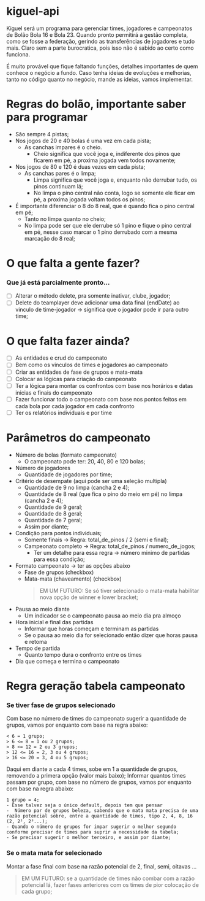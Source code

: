 
# kiguel-api
Kiguel será um programa para gerenciar times, jogadores e campeonatos de Bolão Bola 16 e Bola 23. Quando pronto permitirá a gestão completa, como se fosse a federação, gerindo as transferências de jogadores e tudo mais.
Claro sem a parte burocratica, pois isso não é sabido ao certo como funciona.

É muito provável que fique faltando funções, detalhes importantes de quem conhece o negócio a fundo. Caso tenha ideias de evoluções e melhorias, tanto no código quanto no negócio, mande as ideias, vamos implementar.

# Regras do bolão, importante saber para programar
- São sempre 4 pistas;
- Nos jogos de 20 e 40 bolas é uma vez em cada pista;
	- As canchas impares é o cheio.
		- Cheio significa que você joga e, indiferente dos pinos que ficarem em pé, a proxima jogada vem todos novamente;
- Nos jogos de 80 e 120 é duas vezes em cada pista;
	- As canchas pares é o limpa;
		- Limpa significa que você joga e, enquanto não derrubar tudo, os pinos continuam lá;
		- No limpa o pino central não conta, logo se somente ele ficar em pé, a proxima jogada voltam todos os pinos;
- É importante diferenciar o 8 do 8 real, que é quando fica o pino central em pé;
	- Tanto no limpa quanto no cheio;
	- No limpa pode ser que ele derrube só 1 pino e fique o pino central em pé, nesse caso marcar o 1 pino derrubado com a mesma marcação do 8 real;
	
# O que falta a gente fazer? 
### Que já está parcialmente pronto...

- [ ] Alterar o método delete, pra somente inativar, clube, jogador;
- [ ] Delete do teamplayer deve adicionar uma data final (endDate) ao vinculo de time-jogador -> significa que o jogador pode ir para outro time;
	
# O que falta fazer ainda?
- [ ] As entidades e crud do campeonato
- [ ] Bem como os vinculos de times e jogadores ao campeonato
- [ ] Criar as entidades de fase de grupos e mata-mata
- [ ] Colocar as lógicas para criação do campeonato
- [ ] Ter a lógica para montar os confrontos com base nos horários e datas inicias e finais do campeonato
- [ ] Fazer funcionar todo o campeonato com base nos pontos feitos em cada bola por cada jogador em cada confronto
- [ ] Ter os relatórios individuais e por time

# Parâmetros do campeonato
- Número de bolas (formato campeonato)
	- O campeonato pode ter: 20, 40, 80 e 120 bolas;
- Número de jogadores
	- Quantidade de jogadores por time;
- Critério de desempate (aqui pode ser uma seleção multipla)
	- Quantidade de 9 no limpa (cancha 2 e 4);
	- Quantidade de 8 real (que fica o pino do meio em pé) no limpa (cancha 2 e 4);
	- Quantidade de 9 geral;
	- Quantidade de 8 geral;
	- Quantidade de 7 geral;
	- Assim por diante;
- Condição para pontos individuais;
	- Somente finais -> Regra: total_de_pinos / 2 (semi e final);
	- Campeonato completo -> Regra: total_de_pinos / numero_de_jogos;
		- Ter um detalhe para essa regra -> número minimo de partidas para essa condição;
- Formato campeonato -> ter as opções abaixo
	- Fase de grupos (checkbox)
	- Mata-mata (chaveamento) (checkbox)
		> EM UM FUTURO: Se só tiver selecionado o mata-mata habilitar nova opção de winner e lower bracket;
- Pausa ao meio diante
	-  Um indicador se o campeonato pausa ao meio dia pra almoço
- Hora inicial e final das partidas
	- Informar que horas começam e terminam as partidas
	- Se o pausa ao meio dia for selecionado então dizer que horas pausa e retoma
- Tempo de partida
	- Quanto tempo dura o confronto entre os times
- Dia que começa e termina o campeonato
		
# Regra geração tabela campeonato
### Se tiver fase de grupos selecionado
Com base no número de times do campeonato sugerir a quantidade de grupos, vamos por enquanto com base na regra abaixo:

	< 6 = 1 grupo;
	> 6 <= 8 = 1 ou 2 grupos;
	> 8 <= 12 = 2 ou 3 grupos;
	> 12 <= 16 = 2, 3 ou 4 grupos;
	> 16 <= 20 = 3, 4 ou 5 grupos;
Daqui em diante a cada 4 times, sobe em 1 a quantidade de grupos, removendo a primera opção (valor mais baixo);
Informar quantos times passam por grupo, com base no número de grupos, vamos por enquanto com base na regra abaixo:

	1 grupo = 4;
	- Esse talvez seja o único default, depois tem que pensar
	-  Número par de grupos beleza, sabendo que o mata mata precisa de uma razão potencial sobre, entre a quantidade de times, tipo 2, 4, 8, 16 (2, 2², 2³...);
	- Quando o número de grupos for impar sugerir o melhor segundo conforme precisar de times para suprir a necessidade da tabela;
	- Se precisar sugerir o melhor terceiro, e assim por diante;
		
### Se o mata mata for selecionado
Montar a fase final com base na razão potencial de 2, final, semi, oitavas ...
> EM UM FUTURO: se a quantidade de times não combar com a razão potencial lá, fazer fases anteriores com os times de pior colocação de cada grupo;